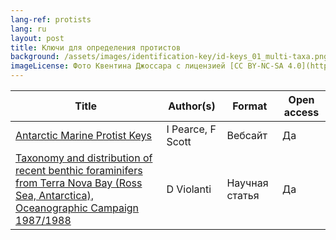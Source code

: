 ```yaml
---
lang-ref: protists
lang: ru
layout: post
title: Ключи для определения протистов
background: /assets/images/identification-key/id-keys_01_multi-taxa.png
imageLicense: Фото Квентина Джоссара с лицензией [CC BY-NC-SA 4.0](https://creativecommons.org/licenses/by-nc-sa/4.0/).
---
```




Title | Author(s) | Format | Open access 
-- | -- | -- | -- |
[Antarctic Marine Protist Keys](https://taxonomic.aad.gov.au/index.html) | I Pearce, F Scott | Вебсайт | Да | 
[Taxonomy  and distribution of recent benthic foraminifers from Terra Nova Bay (Ross Sea, Antarctica), Oceanographic Campaign 1987/1988](https://www.researchgate.net/publication/236593815_Taxonomy_and_distribution_of_recent_benthic_foraminifers_from_Terra_Nova_Bay_Ross_Sea_Antarctica_Oceanographic_Campaign_19871988) | D Violanti | Научная статья | Да | 
